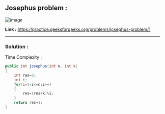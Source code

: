 ## Josephus problem :

![image](https://user-images.githubusercontent.com/23376002/166639365-19dd4e94-5854-4aeb-85bc-43164238153b.png)


**Link :** https://practice.geeksforgeeks.org/problems/josephus-problem/1


-----------------------------------------------------------------------------------------------------------------------------------------------------


### Solution :

Time Complexity :


```java
public int josephus(int n, int k)
{
    int res=0;
    int i;
    for(i=1;i<=n;i++)
    {
        res=(res+k)%i;
    }    
    return res+1;    
}
```

